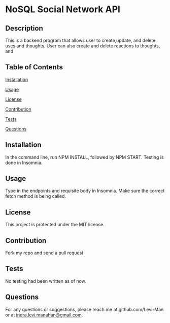 
# NoSQL Social Network API

## Description
This is a backend program that allows user to create,update, and delete uses and thoughts. User can also create and delete reactions to thoughts, and

## Table of Contents

[Installation](#installation)

[Usage](#usage)

[License](#license)

[Contribution](#contribution)

[Tests](#tests)

[Questions](#questions)

## Installation
In the command line, run NPM INSTALL, followed by NPM START. Testing is done in Insomnia.

## Usage
Type in the endpoints and requisite body in Insomnia. Make sure the correct fetch method is being called.

## License
This project is protected under the MIT license.

## Contribution
Fork my repo and send a pull request

## Tests
No testing had been written as of now.

## Questions
For any questions or suggestions, please reach me at github.com/Levi-Man or at indra.levi.manahan@gmail.com.
